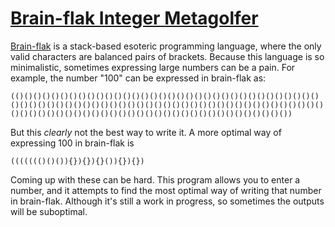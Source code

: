 # [Brain-flak Integer Metagolfer](https://brain-flak.github.io/integer/)

[Brain-flak](https://github.com/DJMcMayhem/Brain-Flak) is a stack-based esoteric programming language, where the only valid characters are balanced pairs of brackets. Because this language is so minimalistic, sometimes expressing large numbers can be a pain. For example, the number "100" can be expressed in brain-flak as:

    (()()()()()()()()()()()()()()()()()()()()()()()()()()()()()()()()()()()()()()()()()()()()()()()()()()()()()()()()()()()()()()()()()()()()()()()()()()()()()()()()()()()()()()()()()()()()()()()()()()()())
    
But this *clearly* not the best way to write it. A more optimal way of expressing 100 in brain-flak is

    ((((((()()()){}){}){}()){}){})
    
Coming up with these can be hard. This program allows you to enter a number, and it attempts to find the most optimal way of writing that number in brain-flak. Although it's still a work in progress, so sometimes the outputs will be suboptimal.
